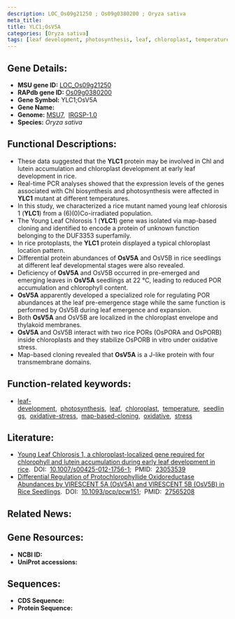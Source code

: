 ```yaml
---
description: LOC_Os09g21250 ; Os09g0380200 ; Oryza sativa
meta_title:
title: YLC1;OsV5A
categories: [Oryza sativa]
tags: [leaf development, photosynthesis, leaf, chloroplast, temperature, seedlings, oxidative stress, map-based cloning, oxidative, stress]
---
```


## Gene Details:
- **MSU gene ID:** [LOC_Os09g21250](http://rice.uga.edu/cgi-bin/ORF_infopage.cgi?orf=LOC_Os09g21250)  
- **RAPdb gene ID:** [Os09g0380200](https://rapdb.dna.affrc.go.jp/locus/?name=Os09g0380200)  
- **Gene Symbol:** YLC1;OsV5A
- **Gene Name:**
- **Genome:**  [MSU7](http://rice.uga.edu/),&nbsp;&nbsp;[IRGSP-1.0](https://rapdb.dna.affrc.go.jp/download/irgsp1.html)
- **Species:** *Oryza sativa*

## Functional Descriptions:
   - These data suggested that the **YLC1** protein may be involved in Chl and lutein accumulation and chloroplast development at early leaf development in rice.
   - Real-time PCR analyses showed that the expression levels of the genes associated with Chl biosynthesis and photosynthesis were affected in **YLC1** mutant at different temperatures.
   - In this study, we characterized a rice mutant named young leaf chlorosis 1 (**YLC1**) from a (6)(0)Co-irradiated population.
   - The Young Leaf Chlorosis 1 (**YLC1**) gene was isolated via map-based cloning and identified to encode a protein of unknown function belonging to the DUF3353 superfamily.
   - In rice protoplasts, the **YLC1** protein displayed a typical chloroplast location pattern.
   - Differential protein abundances of **OsV5A** and OsV5B in rice seedlings at different leaf developmental stages were also revealed.
   - Deficiency of **OsV5A** and OsV5B occurred in pre-emerged and emerging leaves in **OsV5A** seedlings at 22 °C, leading to reduced POR accumulation and chlorophyll content.
   - **OsV5A** apparently developed a specialized role for regulating POR abundances at the leaf pre-emergence stage while the same function is performed by OsV5B during leaf emergence and expansion.
   - Both **OsV5A** and OsV5B are localized in the chloroplast envelope and thylakoid membranes.
   - **OsV5A** and OsV5B interact with two rice PORs (OsPORA and OsPORB) inside chloroplasts and they stabilize OsPORB in vitro under oxidative stress.
   - Map-based cloning revealed that **OsV5A** is a J-like protein with four transmembrane domains.

## Function-related keywords:
   - [leaf-development](/tags/leaf-development/),&nbsp;&nbsp;[photosynthesis](/tags/photosynthesis/),&nbsp;&nbsp;[leaf](/tags/leaf/),&nbsp;&nbsp;[chloroplast](/tags/chloroplast/),&nbsp;&nbsp;[temperature](/tags/temperature/),&nbsp;&nbsp;[seedlings](/tags/seedlings/),&nbsp;&nbsp;[oxidative-stress](/tags/oxidative-stress/),&nbsp;&nbsp;[map-based-cloning](/tags/map-based-cloning/),&nbsp;&nbsp;[oxidative](/tags/oxidative/),&nbsp;&nbsp;[stress](/tags/stress/)

## Literature:
   - [Young Leaf Chlorosis 1, a chloroplast-localized gene required for chlorophyll and lutein accumulation during early leaf development in rice](https://www.doi.org/10.1007/s00425-012-1756-1).&nbsp;&nbsp;DOI:&nbsp;&nbsp;[10.1007/s00425-012-1756-1](https://www.doi.org/10.1007/s00425-012-1756-1);&nbsp;&nbsp;PMID:&nbsp;&nbsp;[23053539](https://pubmed.ncbi.nlm.nih.gov/23053539/)
   - [Differential Regulation of Protochlorophyllide Oxidoreductase Abundances by VIRESCENT 5A (OsV5A) and VIRESCENT 5B (OsV5B) in Rice Seedlings](https://www.doi.org/10.1093/pcp/pcw151).&nbsp;&nbsp;DOI:&nbsp;&nbsp;[10.1093/pcp/pcw151](https://www.doi.org/10.1093/pcp/pcw151);&nbsp;&nbsp;PMID:&nbsp;&nbsp;[27565208](https://pubmed.ncbi.nlm.nih.gov/27565208/)

## Related News:

## Gene Resources:
- **NCBI ID:**  []()
- **UniProt accessions:** [](https://www.uniprot.org/uniprotkb//entry)

## Sequences:
- **CDS Sequence:**
- **Protein Sequence:**
